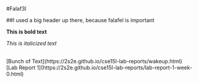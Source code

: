 #Falaf3l

##I used a big header up there, because falafel is important

**This is bold text**

*This is italicized text*

<br>
[Bunch of Text](https://2s2e.github.io/cse15l-lab-reports/wakeup.html)
<br>
[Lab Report 1](https://2s2e.github.io/cse15l-lab-reports/lab-report-1-week-0.html)
